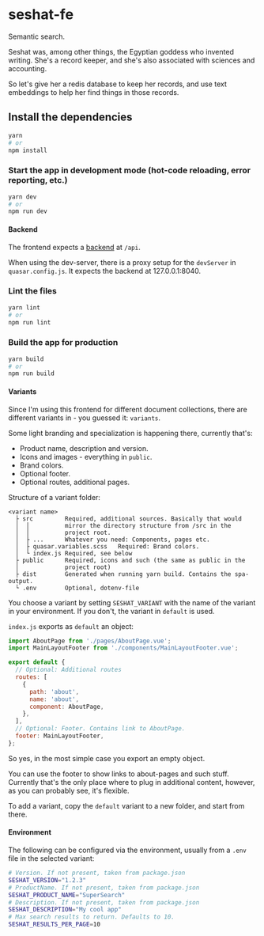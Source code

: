 # seshat-fe

Semantic search.

Seshat was, among other things, the Egyptian goddess who invented writing.
She's a record keeper, and she's also associated with sciences and accounting.

So let's give her a redis database to keep her records, and use text embeddings
to help her find things in those records.


## Install the dependencies
```bash
yarn
# or
npm install
```

### Start the app in development mode (hot-code reloading, error reporting, etc.)
```bash
yarn dev
# or
npm run dev
```

#### Backend
The frontend expects a [backend](https://github.com/IUnknown68/Seshat) at `/api`.

When using the dev-server, there is a proxy setup for the `devServer` in `quasar.config.js`. It expects the backend at 127.0.0.1:8040.

### Lint the files
```bash
yarn lint
# or
npm run lint
```

### Build the app for production
```bash
yarn build
# or
npm run build
```

#### Variants
Since I'm using this frontend for different document collections, there are
different variants in - you guessed it: `variants`.

Some light branding and specialization is happening there, currently that's:

- Product name, description and version.
- Icons and images - everything in `public`.
- Brand colors.
- Optional footer.
- Optional routes, additional pages.

Structure of a variant folder:
```
<variant name>
  ├ src         Required, additional sources. Basically that would
  │  │          mirror the directory structure from /src in the
  │  │          project root.
  │  ├ ...      Whatever you need: Components, pages etc.
  │  ├ quasar.variables.scss   Required: Brand colors.
  │  └ index.js Required, see below
  ├ public      Required, icons and such (the same as public in the
  │             project root)
  ├ dist        Generated when running yarn build. Contains the spa-output.
  └ .env        Optional, dotenv-file
```

You choose a variant by setting `SESHAT_VARIANT` with the name of the variant in
your environment. If you don't, the variant in `default` is used.

`index.js` exports as `default` an object:
```js
import AboutPage from './pages/AboutPage.vue';
import MainLayoutFooter from './components/MainLayoutFooter.vue';

export default {
  // Optional: Additional routes
  routes: [
    {
      path: 'about',
      name: 'about',
      component: AboutPage,
    },
  ],
  // Optional: Footer. Contains link to AboutPage.
  footer: MainLayoutFooter,
};
```

So yes, in the most simple case you export an empty object.

You can use the footer to show links to about-pages and such stuff.
Currently that's the only place where to plug in additional content, however, as
you can probably see, it's flexible.

To add a variant, copy the `default` variant to a new folder, and start from there.

#### Environment

The following can be configured via the environment, usually from a `.env` file 
in the selected variant:

```sh
# Version. If not present, taken from package.json
SESHAT_VERSION="1.2.3"
# ProductName. If not present, taken from package.json
SESHAT_PRODUCT_NAME="SuperSearch"
# Description. If not present, taken from package.json
SESHAT_DESCRIPTION="My cool app"
# Max search results to return. Defaults to 10.
SESHAT_RESULTS_PER_PAGE=10
```
